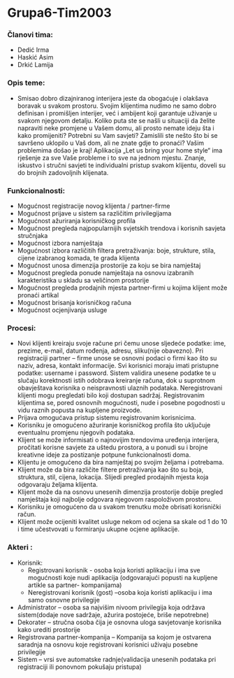 # Grupa6-Tim2003

### Članovi tima: 
- Dedić Irma
- Haskić Asim
- Drkić Lamija

### Opis teme:
- Smisao dobro dizajniranog interijera jeste da obogaćuje i olakšava boravak u svakom prostoru. Svojim klijentima nudimo ne samo dobro definisan i promišljen interijer, već i ambijent koji garantuje uživanje u svakom njegovom detalju. Koliko puta ste se našli u situaciji da želite napraviti neke promjene u Vašem domu, ali prosto nemate ideju šta i kako promijeniti? Potrebni su Vam savjeti? Zamislili ste nešto što bi se savršeno uklopilo u Vaš dom, ali ne znate gdje to pronaći? Vašim problemima došao je kraj! Aplikacija „Let us bring your home style“ ima rješenje za sve Vaše probleme i to sve na jednom mjestu. Znanje, iskustvo i stručni savjeti te individualni pristup svakom klijentu, doveli su do brojnih zadovoljnih klijenata.

### Funkcionalnosti:
- Mogućnost registracije novog klijenta / partner-firme 
- Mogućnost prijave u sistem sa različitim privilegijama
- Mogućnost ažuriranja korisničkog profila
- Mogućnost pregleda najpopularnijih svjetskih trendova i korisnih savjeta stručnjaka
- Mogućnost izbora namještaja 
- Mogućnost izbora različitih filtera pretraživanja: boje, strukture, stila, cijene izabranog komada, te grada klijenta
- Mogućnost unosa dimenzija prostorije za koju se bira namještaj
- Mogućnost pregleda ponude namještaja na osnovu izabranih karakteristika u skladu sa veličinom prostorije
- Mogućnost pregleda prodajnih mjesta partner-firmi u kojima klijent može pronaći artikal 
- Mogućnost brisanja korisničkog računa 
- Mogućnost ocjenjivanja usluge

### Procesi: 
- Novi klijenti kreiraju svoje račune pri čemu unose sljedeće podatke:  ime, prezime,  e-mail, datum rođenja, adresu, sliku(nije obavezno).  Pri registraciji partner – firme unose se osnovni podaci o firmi kao što su naziv, adresa, kontakt informacije. Svi korisnici moraju imati pristupne podatke: username i password.  Sistem validira unesene podatke te u slučaju korektnosti istih odobrava kreiranje računa, dok u suprotnom obavještava korisnika o neispravnosti ulaznih podataka.  Neregistrovani klijenti mogu pregledati bilo koji dostupan sadržaj. Registrovanim klijentima se, pored osnovnih mogućnosti, nude i posebne pogodnosti u vidu raznih popusta na kupljene proizvode.
- Prijava omogućava pristup sistemu registrovanim korisnicima. 
- Korisniku je omogućeno ažuriranje korisničkog profila što uključuje eventualnu promjenu njegovih podataka.
- Klijent se može informisati o najnovijim trendovima uređenja interijera, pročitati korisne savjete za uštedu prostora, a u ponudi su i brojne kreativne ideje za postizanje potpune funkcionalnosti doma.
- Klijentu je omogućeno da bira namještaj po svojim željama i potrebama. 
- Klijent može da bira različite filtere pretraživanja kao što su boja, struktura, stil, cijena, lokacija. Slijedi pregled prodajnih mjesta koja odgovaraju željama klijenta.
- Klijent može da na osnovu unesenih dimenzija prostorije dobije pregled namještaja koji najbolje odgovara njegovom raspoloživom prostoru.
- Korisniku je omogućeno da u svakom trenutku može obrisati korisnički račun.
- Klijent može ocijeniti kvalitet usluge nekom od ocjena sa skale od 1 do 10 i time učestvovati u formiranju ukupne ocjene aplikacije.

### Akteri :
- Korisnik: 
   - Registrovani korisnik - osoba koja koristi aplikaciju i ima sve mogućnosti koje nudi aplikacija (odgovarajući popusti na kupljene artikle sa partner- kompanijama)
   - Neregistrovani korisnik (gost) –osoba koja koristi aplikaciju i ima samo osnovne privilegije
- Administrator – osoba sa najvišim nivoom privilegija koja održava sistem(dodaje nove sadržaje, ažurira postojeće, briše nepotrebne)
-	Dekorater – stručna osoba čija je osnovna uloga savjetovanje korisnika kako urediti prostorije
- Registrovana partner-kompanija – Kompanija sa kojom je ostvarena saradnja na osnovu koje registrovani korisnici uživaju posebne privilegije
- Sistem – vrsi sve automatske radnje(validacija unesenih podataka pri registraciji ili ponovnom pokušaju pristupa)


